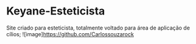 # Keyane-Esteticista
Site criado para esteticista, totalmente voltado para área de aplicação de cílios;
![image]https://github.com/Carlossouzarock


